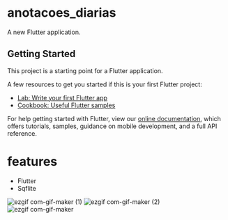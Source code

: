 # anotacoes_diarias

A new Flutter application.

## Getting Started

This project is a starting point for a Flutter application.

A few resources to get you started if this is your first Flutter project:

- [Lab: Write your first Flutter app](https://flutter.dev/docs/get-started/codelab)
- [Cookbook: Useful Flutter samples](https://flutter.dev/docs/cookbook)

For help getting started with Flutter, view our
[online documentation](https://flutter.dev/docs), which offers tutorials,
samples, guidance on mobile development, and a full API reference.


# features

- Flutter
- Sqflite




![ezgif com-gif-maker (1)](https://user-images.githubusercontent.com/58492693/110348913-eb460a00-8010-11eb-8b5c-e3e08bc014c1.gif)          ![ezgif com-gif-maker (2)](https://user-images.githubusercontent.com/58492693/110349130-247e7a00-8011-11eb-90a1-961ba7281b87.gif)          ![ezgif com-gif-maker](https://user-images.githubusercontent.com/58492693/110348617-986c5280-8010-11eb-8bc6-d12e544fe9e8.gif)

